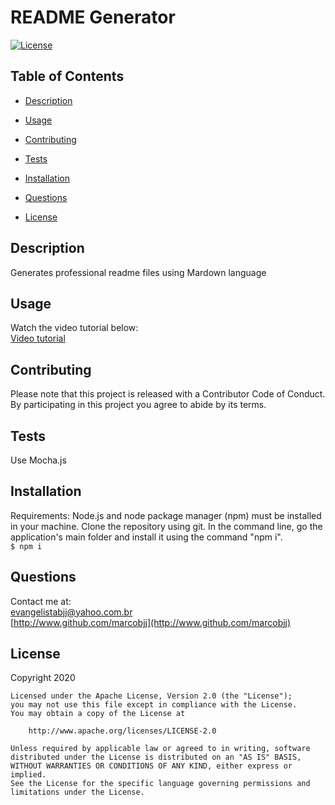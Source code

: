 
# README Generator



[![License](https://img.shields.io/badge/License-Apache%202.0-blue.svg)](https://opensource.org/licenses/Apache-2.0)

## Table of Contents


 
* [Description](#description)  
 
* [Usage](#usage)  
 
* [Contributing](#contributing)  
 
* [Tests](#tests)  
 
* [Installation](#installation)  
 
* [Questions](#questions)  
 
* [License](#license)  
  


## Description


Generates professional readme files using Mardown language  

## Usage


Watch the video tutorial below:  
[Video tutorial](https://www.youtube.com/watch?v=KJfqsw3uZZY)  

## Contributing


Please note that this project is released with a Contributor Code of Conduct. By participating in this project you agree to abide by its terms.  

## Tests


Use Mocha.js  

## Installation


Requirements: Node.js and node package manager (npm) must be installed in your machine. Clone the repository using git. In the command line, go the application's main folder and install it using the command "npm i".  
 ``` $ npm i ```   

## Questions


Contact me at:  
[evangelistabjj@yahoo.com.br](evangelistabjj@yahoo.com.br)  
[http://www.github.com/marcobjj](http://www.github.com/marcobjj)  

## License


Copyright 2020

    Licensed under the Apache License, Version 2.0 (the "License");
    you may not use this file except in compliance with the License.
    You may obtain a copy of the License at
    
        http://www.apache.org/licenses/LICENSE-2.0
    
    Unless required by applicable law or agreed to in writing, software
    distributed under the License is distributed on an "AS IS" BASIS,
    WITHOUT WARRANTIES OR CONDITIONS OF ANY KIND, either express or implied.
    See the License for the specific language governing permissions and
    limitations under the License.

